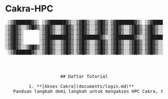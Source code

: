 # Cakra-HPC
<div align="center">

<pre>
 ░▒▓██████▓▒░ ░▒▓██████▓▒░░▒▓█▓▒░░▒▓█▓▒░▒▓███████▓▒░ ░▒▓██████▓▒░  
░▒▓█▓▒░░▒▓█▓▒░▒▓█▓▒░░▒▓█▓▒░▒▓█▓▒░░▒▓█▓▒░▒▓█▓▒░░▒▓█▓▒░▒▓█▓▒░░▒▓█▓▒░ 
░▒▓█▓▒░      ░▒▓█▓▒░░▒▓█▓▒░▒▓█▓▒░░▒▓█▓▒░▒▓█▓▒░░▒▓█▓▒░▒▓█▓▒░░▒▓█▓▒░ 
░▒▓█▓▒░      ░▒▓████████▓▒░▒▓███████▓▒░░▒▓███████▓▒░░▒▓████████▓▒░ 
░▒▓█▓▒░      ░▒▓█▓▒░░▒▓█▓▒░▒▓█▓▒░░▒▓█▓▒░▒▓█▓▒░░▒▓█▓▒░▒▓█▓▒░░▒▓█▓▒░ 
░▒▓█▓▒░░▒▓█▓▒░▒▓█▓▒░░▒▓█▓▒░▒▓█▓▒░░▒▓█▓▒░▒▓█▓▒░░▒▓█▓▒░▒▓█▓▒░░▒▓█▓▒░ 
 ░▒▓██████▓▒░░▒▓█▓▒░░▒▓█▓▒░▒▓█▓▒░░▒▓█▓▒░▒▓█▓▒░░▒▓█▓▒░▒▓█▓▒░░▒▓█▓▒░ 
                                                                   
                                                                   
<pre>

## Daftar Tutorial

1. **[Akses Cakra](documents/login.md)**  
   Panduan langkah demi langkah untuk mengakses HPC Cakra, termasuk konfigurasi SSH dan setup perangkat lunak.